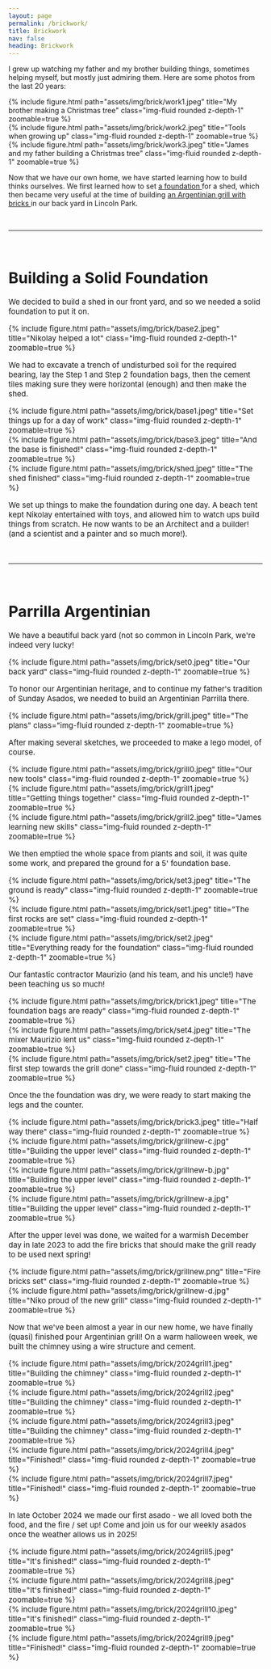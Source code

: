 ```yaml
---
layout: page
permalink: /brickwork/
title: Brickwork
nav: false
heading: Brickwork
---
```


I grew up watching my father and my brother building things, sometimes helping myself, but mostly just admiring them. Here are some photos from the last 20 years:


<div class="row">
    <div class="col-sm mt-3 mt-md-0">
        {% include figure.html path="assets/img/brick/work1.jpeg" title="My brother making a Christmas tree" class="img-fluid rounded z-depth-1" zoomable=true %}
    </div>
    <div class="col-sm mt-3 mt-md-0">
        {% include figure.html path="assets/img/brick/work2.jpeg" title="Tools when growing up" class="img-fluid rounded z-depth-1" zoomable=true %}
    </div>
        <div class="col-sm mt-3 mt-md-0">
        {% include figure.html path="assets/img/brick/work3.jpeg" title="James and my father building a Christmas tree" class="img-fluid rounded z-depth-1" zoomable=true %}
    </div>
</div>

 Now that we have our own home, we have started learning how to build thinks ourselves. We first learned how to set  <a href="#base"> a foundation </a> for a shed, which then became very useful at the time of building  <a href="#grill"> an Argentinian grill with bricks </a> in our back yard in Lincoln Park. 




<br>
<hr>
<span style="font-size:15px">
<br>

 
 
 
<h1 id="base"> Building a Solid Foundation  </h1>
 
We decided to build a shed in our front yard, and so we needed a solid foundation to put it on.   
  <div class="row">
    <div class="col-sm mt-3 mt-md-0">
        {% include figure.html path="assets/img/brick/base2.jpeg" title="Nikolay helped a lot" class="img-fluid rounded z-depth-1" zoomable=true %}
    </div>
</div>

We had to excavate a trench of undisturbed soil for the required bearing, lay the Step 1 and Step 2 foundation bags, then the cement tiles making sure they were horizontal (enough) and then make the shed. 


 
<div class="row">
    <div class="col-sm mt-3 mt-md-0">
        {% include figure.html path="assets/img/brick/base1.jpeg" title="Set things up for a day of work" class="img-fluid rounded z-depth-1" zoomable=true %}
    </div>
    <div class="col-sm mt-3 mt-md-0">
            {% include figure.html path="assets/img/brick/base3.jpeg" title="And the base is finished!" class="img-fluid rounded z-depth-1" zoomable=true %}
    </div>
        <div class="col-sm mt-3 mt-md-0">
                {% include figure.html path="assets/img/brick/shed.jpeg" title="The shed finished" class="img-fluid rounded z-depth-1" zoomable=true %}
    </div>
</div>
 
We set up things to make the foundation during one day. A beach tent kept Nikolay entertained with toys, and allowed him to watch ups build things from scratch. He now wants to be an Architect and a builder! (and a scientist and a painter and so much more!). 
   


<br>
<hr>
<span style="font-size:15px">
<br>

 
 
 
<h1 id="grill"> Parrilla Argentinian    </h1>

 
We have a beautiful back yard (not so common in Lincoln Park, we're indeed very lucky!
 

<div class="row">
    <div class="col-sm mt-3 mt-md-0">
        {% include figure.html path="assets/img/brick/set0.jpeg" title="Our back yard" class="img-fluid rounded z-depth-1" zoomable=true %}
    </div>
</div>

To honor our Argentinian heritage, and to continue my father's tradition of Sunday Asados, we needed to build an Argentinian Parrilla there. 

<div class="row">
    <div class="col-sm mt-3 mt-md-0">
        {% include figure.html path="assets/img/brick/grill.jpeg" title="The plans" class="img-fluid rounded z-depth-1" zoomable=true %}
    </div>
</div>

After making several sketches, we proceeded to make a lego model, of course. 

  <div class="row">
    <div class="col-sm mt-3 mt-md-0">
        {% include figure.html path="assets/img/brick/grill0.jpeg" title="Our new tools" class="img-fluid rounded z-depth-1" zoomable=true %}
    </div>
    <div class="col-sm mt-3 mt-md-0">
        {% include figure.html path="assets/img/brick/grill1.jpeg" title="Getting things together" class="img-fluid rounded z-depth-1" zoomable=true %}
    </div>
    <div class="col-sm mt-3 mt-md-0">
        {% include figure.html path="assets/img/brick/grill2.jpeg" title="James learning new skills" class="img-fluid rounded z-depth-1" zoomable=true %}
    </div>
</div>

We then emptied the whole space from plants and soil, it was quite some work, and prepared the ground for a 5' foundation base. 

  <div class="row">
    <div class="col-sm mt-3 mt-md-0">
        {% include figure.html path="assets/img/brick/set3.jpeg" title="The ground is ready" class="img-fluid rounded z-depth-1" zoomable=true %}
    </div>
    <div class="col-sm mt-3 mt-md-0">
        {% include figure.html path="assets/img/brick/set1.jpeg" title="The first rocks are set" class="img-fluid rounded z-depth-1" zoomable=true %}
    </div>
    <div class="col-sm mt-3 mt-md-0">
        {% include figure.html path="assets/img/brick/set2.jpeg" title="Everything ready for the foundation" class="img-fluid rounded z-depth-1" zoomable=true %}
    </div>
</div>

Our fantastic contractor Maurizio (and his team, and his uncle!) have been teaching us so much! 

  <div class="row">
    <div class="col-sm mt-3 mt-md-0">
        {% include figure.html path="assets/img/brick/brick1.jpeg" title="The foundation bags are ready" class="img-fluid rounded z-depth-1" zoomable=true %}
    </div>
    <div class="col-sm mt-3 mt-md-0">
        {% include figure.html path="assets/img/brick/set4.jpeg" title="The mixer Maurizio lent us" class="img-fluid rounded z-depth-1" zoomable=true %}
    </div>
    <div class="col-sm mt-3 mt-md-0">
        {% include figure.html path="assets/img/brick/set2.jpeg" title="The first step towards the grill done" class="img-fluid rounded z-depth-1" zoomable=true %}
    </div>
</div>

Once the the foundation was dry, we were ready to start making the legs and the counter. 
 
<div class="row">
    <div class="col-sm mt-3 mt-md-0">
        {% include figure.html path="assets/img/brick/brick3.jpeg" title="Half way there" class="img-fluid rounded z-depth-1" zoomable=true %}
    </div>
</div>

  <div class="row">
    <div class="col-sm mt-3 mt-md-0">
        {% include figure.html path="assets/img/brick/grillnew-c.jpg" title="Building the upper level" class="img-fluid rounded z-depth-1" zoomable=true %}
    </div>
    <div class="col-sm mt-3 mt-md-0">
        {% include figure.html path="assets/img/brick/grillnew-b.jpg" title="Building the upper level" class="img-fluid rounded z-depth-1" zoomable=true %}
    </div>
    <div class="col-sm mt-3 mt-md-0">
        {% include figure.html path="assets/img/brick/grillnew-a.jpg" title="Building the upper level" class="img-fluid rounded z-depth-1" zoomable=true %}
    </div>
</div>

After the upper level was done, we waited for a warmish December day in late 2023 to add the fire bricks that should make the grill ready to be used next spring! 
<div class="row">
    <div class="col-sm mt-3 mt-md-0">
        {% include figure.html path="assets/img/brick/grillnew.png" title="Fire bricks set" class="img-fluid rounded z-depth-1" zoomable=true %}
    </div>
</div>

<div class="row">
    <div class="col-sm mt-3 mt-md-0">
        {% include figure.html path="assets/img/brick/grillnew-d.jpg" title="Niko proud of the new grill" class="img-fluid rounded z-depth-1" zoomable=true %}
    </div>
</div>

Now that we've been almost a year in our new home, we have finally (quasi) finished pour Argentinian grill! On a warm halloween week, we built the chimney using a wire structure and cement.  
   <div class="row">
    <div class="col-sm mt-3 mt-md-0">
        {% include figure.html path="assets/img/brick/2024grill1.jpeg" title="Building the chimney" class="img-fluid rounded z-depth-1" zoomable=true %}
    </div>
    <div class="col-sm mt-3 mt-md-0">
        {% include figure.html path="assets/img/brick/2024grill2.jpeg" title="Building the chimney" class="img-fluid rounded z-depth-1" zoomable=true %}
    </div>
    <div class="col-sm mt-3 mt-md-0">
        {% include figure.html path="assets/img/brick/2024grill3.jpeg" title="Building the chimney" class="img-fluid rounded z-depth-1" zoomable=true %}
    </div>
</div>

<div class="row">
    <div class="col-sm mt-3 mt-md-0">
        {% include figure.html path="assets/img/brick/2024grill4.jpeg" title="Finished!" class="img-fluid rounded z-depth-1" zoomable=true %}
    </div>
</div>

<div class="row">
    <div class="col-sm mt-3 mt-md-0">
        {% include figure.html path="assets/img/brick/2024grill7.jpeg" title="Finished!" class="img-fluid rounded z-depth-1" zoomable=true %}
    </div>
</div>

In late October 2024 we made our first asado - we all loved both the food, and the fire / set up! Come and join us for our weekly asados once the weather allows us in 2025!
   <div class="row">
    <div class="col-sm mt-3 mt-md-0">
        {% include figure.html path="assets/img/brick/2024grill5.jpeg" title="It's finished!" class="img-fluid rounded z-depth-1" zoomable=true %}
    </div>
    <div class="col-sm mt-3 mt-md-0">
        {% include figure.html path="assets/img/brick/2024grill8.jpeg" title="It's finished!" class="img-fluid rounded z-depth-1" zoomable=true %}
    </div>
    <div class="col-sm mt-3 mt-md-0">
        {% include figure.html path="assets/img/brick/2024grill10.jpeg" title="It's finished!" class="img-fluid rounded z-depth-1" zoomable=true %}
    </div>
</div>

<div class="row">
    <div class="col-sm mt-3 mt-md-0">
        {% include figure.html path="assets/img/brick/2024grill9.jpeg" title="Finished!" class="img-fluid rounded z-depth-1" zoomable=true %}
    </div>
</div>
 